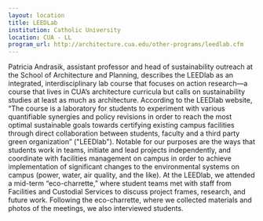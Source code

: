 ```yaml
---
layout: location
title: LEEDLab
institution: Catholic University
location: CUA - LL
program_url: http://architecture.cua.edu/other-programs/leedlab.cfm
---
```


Patricia Andrasik, assistant professor and head of sustainability outreach at the School of Architecture and Planning, describes the LEEDlab as an integrated, interdisciplinary lab course that focuses on action research—a course that lives in CUA’s architecture curricula but calls on sustainability studies at least as much as architecture. According to the LEEDlab website, “The course is a laboratory for students to experiment with various quantifiable synergies and policy revisions in order to reach the most optimal sustainable goals towards certifying existing campus facilities through direct collaboration between students, faculty and a third party green organization” ("LEEDlab"). Notable for our purposes are the ways that students work in teams, initiate and lead projects independently, and coordinate with facilities management on campus in order to achieve implementation of significant changes to the environmental systems on campus (power, water, air quality, and the like). At the LEEDlab, we attended a mid-term “eco-charrette,” where student teams met with staff from Facilities and Custodial Services to discuss project frames, research, and future work. Following the eco-charrette, where we collected materials and photos of the meetings, we also interviewed students.



